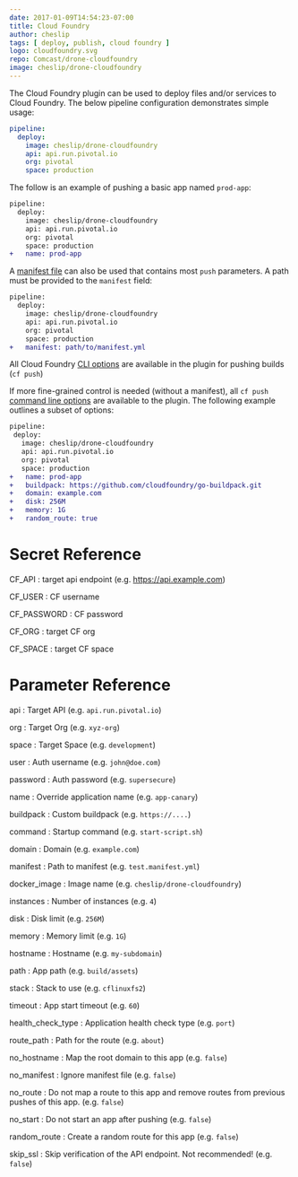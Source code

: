 ```yaml
---
date: 2017-01-09T14:54:23-07:00
title: Cloud Foundry
author: cheslip
tags: [ deploy, publish, cloud foundry ]
logo: cloudfoundry.svg
repo: Comcast/drone-cloudfoundry
image: cheslip/drone-cloudfoundry
---
```


The Cloud Foundry plugin can be used to deploy files and/or services to Cloud Foundry. The below pipeline configuration demonstrates simple usage:

```yaml
pipeline:
  deploy:
    image: cheslip/drone-cloudfoundry
    api: api.run.pivotal.io
    org: pivotal
    space: production
```

The follow is an example of pushing a basic app named `prod-app`:

```diff
pipeline:
  deploy:
    image: cheslip/drone-cloudfoundry
    api: api.run.pivotal.io
    org: pivotal
    space: production
+   name: prod-app
```

A [manifest file](https://docs.cloudfoundry.org/devguide/deploy-apps/manifest.html) can also be used that contains most `push` parameters. A path must be provided
to the `manifest` field:

```diff
pipeline:
  deploy:
    image: cheslip/drone-cloudfoundry
    api: api.run.pivotal.io
    org: pivotal
    space: production
+   manifest: path/to/manifest.yml
```
All Cloud Foundry [CLI options](http://cli.cloudfoundry.org/en-US/cf/push.html) are available in the plugin for pushing builds (`cf push`)

If more fine-grained control is needed (without a manifest), all `cf push`
[command line options](http://cli.cloudfoundry.org/en-US/cf/push.html) are
available to the plugin. The following example outlines a subset of options:

 ```diff
pipeline:
  deploy:
    image: cheslip/drone-cloudfoundry
    api: api.run.pivotal.io
    org: pivotal
    space: production
+   name: prod-app
+   buildpack: https://github.com/cloudfoundry/go-buildpack.git
+   domain: example.com
+   disk: 256M
+   memory: 1G
+   random_route: true
```

# Secret Reference

CF_API
: target api endpoint (e.g. https://api.example.com)

CF_USER
: CF username

CF_PASSWORD
: CF password

CF_ORG
: target CF org

CF_SPACE
: target CF space

# Parameter Reference

api
: Target API (e.g. `api.run.pivotal.io`)

org
: Target Org (e.g. `xyz-org`)

space
: Target Space (e.g. `development`)

user
: Auth username (e.g. `john@doe.com`)

password
: Auth password (e.g. `supersecure`)

name
: Override application name (e.g. `app-canary`)

buildpack
: Custom buildpack (e.g. `https://....`)

command
: Startup command (e.g. `start-script.sh`)

domain
: Domain (e.g. `example.com`)

manifest
: Path to manifest (e.g. `test.manifest.yml`)

docker_image
: Image name (e.g. `cheslip/drone-cloudfoundry`)

instances
: Number of instances (e.g. `4`)

disk
: Disk limit (e.g. `256M`)

memory
: Memory limit (e.g. `1G`)

hostname
: Hostname (e.g. `my-subdomain`)

path
: App path (e.g. `build/assets`)

stack
: Stack to use (e.g. `cflinuxfs2`)

timeout
: App start timeout (e.g. `60`)

health_check_type
: Application health check type (e.g. `port`)

route_path
: Path for the route (e.g. `about`)

no_hostname
: Map the root domain to this app (e.g. `false`)

no_manifest
: Ignore manifest file (e.g. `false`)

no_route
: Do not map a route to this app and remove routes from previous pushes of this app. (e.g. `false`)

no_start
: Do not start an app after pushing (e.g. `false`)

random_route
: Create a random route for this app (e.g. `false`)

skip_ssl
: Skip verification of the API endpoint. Not recommended! (e.g. `false`)
